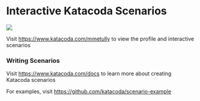 # Interactive Katacoda Scenarios

[![](http://shields.katacoda.com/katacoda/mmetully/count.svg)](https://www.katacoda.com/mmetully "Get your profile on Katacoda.com")

Visit https://www.katacoda.com/mmetully to view the profile and interactive scenarios

### Writing Scenarios
Visit https://www.katacoda.com/docs to learn more about creating Katacoda scenarios

For examples, visit https://github.com/katacoda/scenario-example
